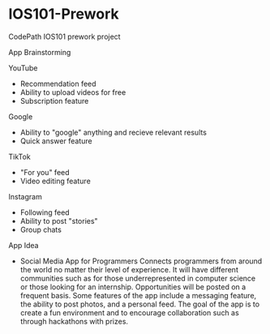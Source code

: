 # IOS101-Prework
CodePath IOS101 prework project

App Brainstorming

YouTube
- Recommendation feed
- Ability to upload videos for free 
- Subscription feature  

Google
- Ability to "google" anything and 
recieve relevant results
- Quick answer feature

TikTok
- "For you" feed
- Video editing feature

Instagram 
- Following feed
- Ability to post "stories"
- Group chats



App Idea 

- Social Media App for Programmers
Connects programmers from around the world no matter their level of 
experience. It will have different communities such as for those 
underrepresented in computer science or those looking for an internship.
Opportunities will be posted on a frequent basis. Some features of the app
include a messaging feature, the ability to post photos, and a personal feed. The 
goal of the app is to create a fun environment and to encourage collaboration 
such as through hackathons with prizes. 

